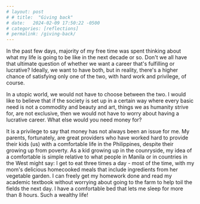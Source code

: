 ```yaml
---
# layout: post
# # title:  "Giving back"
# date:   2024-02-09 17:50:22 -0500
# categories: [reflections]
# permalink: /giving-back/
---
```


In the past few days, majority of my free time was spent thinking about what my life is going to be like in the next decade or so. Don't we all have that ultimate question of whether we want a career that's fulfilling or lucrative? Ideally, we want to have both, but in reality, there's a higher chance of satisfying only one of the two, with hard work and privilege, of course.

In a utopic world, we would not have to choose between the two. I would like to believe that if the society is set up in a certain way where every basic need is not a commodity and beauty and art, things we as humanity strive for, are not exclusive, then we would not have to worry about having a lucrative career. What else would you need money for?

It is a privilege to say that money has not always been an issue for me. My parents, fortunately, are great providers who have worked hard to provide their kids (us) with a comfortable life in the Philippines, despite their growing up from poverty. As a kid growing up in the counryside, my idea of a comfortable is simple relative to what people in Manila or in countries in the West might say: I get to eat three times a day - most of the time, with my mom's delicious homecooked meals that include ingredients from her vegetable garden. I can freely get my homework done and read my academic textbook without worrying about going to the farm to help toil the fields the next day. I have a comfortable bed that lets me sleep for more than 8 hours.
Such a wealthy life!


